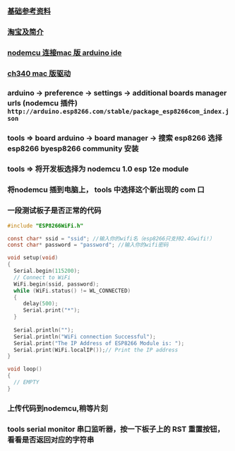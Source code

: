 ### [基础参考资料](http://www.taichi-maker.com/homepage/esp8266-nodemcu-iot/esp8266-nodemcu-tutorial-index/nodemcu-hardware/)
### [淘宝及简介](https://detail.tmall.com/item.htm?spm=a220m.1000858.1000725.5.5b742cd5KibsEt&id=606082163513&user_id=2201438661052&is_b=1&cat_id=2&q=nodemcu&rn=a9b6ddf99cecfa5c01e0482d98eb40d4)
### [nodemcu 连接mac 版 arduino ide](https://www.youtube.com/watch?v=G0LGr1WpkdQ)
### [ch340 mac 版驱动](https://github.com/adrianmihalko/ch340g-ch34g-ch34x-mac-os-x-driver/raw/master/CH34x_Install_V1.5.pkg)
### arduino -> preference -> settings -> additional boards manager urls (nodemcu 插件) ```http://arduino.esp8266.com/stable/package_esp8266com_index.json```
### tools => board arduino -> board manager -> 搜索 esp8266 选择 esp8266 byesp8266 community 安装
### tools => 将开发板选择为 nodemcu 1.0 esp 12e module
### 将nodemcu 插到电脑上， tools 中选择这个新出现的 com 口
### 一段测试板子是否正常的代码
```c
#include "ESP8266WiFi.h"

const char* ssid = "ssid"; //输入你的wifi名（esp8266只支持2.4Gwifi!）
const char* password = "password"; //输入你的wifi密码

void setup(void)
{ 
  Serial.begin(115200);
  // Connect to WiFi
  WiFi.begin(ssid, password);
  while (WiFi.status() != WL_CONNECTED) 
  {
     delay(500);
     Serial.print("*");
  }
  
  Serial.println("");
  Serial.println("WiFi connection Successful");
  Serial.print("The IP Address of ESP8266 Module is: ");
  Serial.print(WiFi.localIP());// Print the IP address
}

void loop() 
{
  // EMPTY
}
```

### 上传代码到nodemcu,稍等片刻
### tools serial monitor 串口监听器，按一下板子上的 RST 重置按钮，看看是否返回对应的字符串

